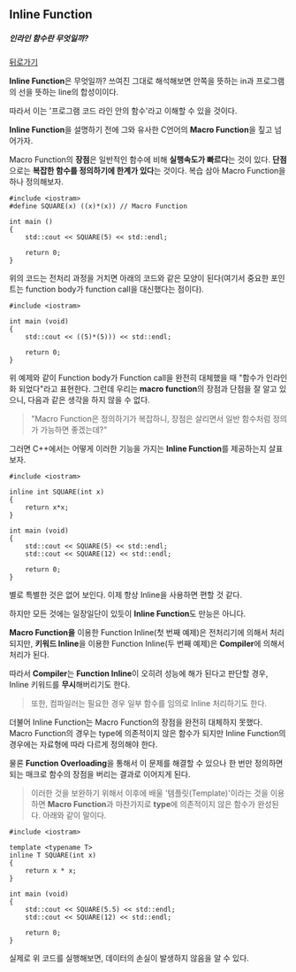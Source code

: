 ## Inline Function  

##### 인라인 함수란 무엇일까?  

[뒤로가기](/c++/README.md)

**Inline Function**은 무엇일까? 쓰여진 그대로 해석해보면 안쪽을 뜻하는 in과 프로그램의 선을 뜻하는 line의 합성이이다.  

따라서 이는 '프로그램 코드 라인 안의 함수'라고 이해할 수 있을 것이다.  

**Inline Function**을 설명하기 전에 그와 유사한 C언어의 **Macro Function**을 짚고 넘어가자.  

Macro Function의 **장점**은 일반적인 함수에 비해 **실행속도가 빠르다**는 것이 있다. **단점**으로는 **복잡한 함수를 정의하기에 한계가 있다**는 것이다. 복습 삼아 Macro Function을 하나 정의해보자.  

```
#include <iostram>
#define SQUARE(x) ((x)*(x)) // Macro Function

int main ()
{
	std::cout << SQUARE(5) << std::endl;

	return 0;
}
```

위의 코드는 전처리 과정을 거치면 아래의 코드와 같은 모양이 된다(여기서 중요한 포인트는 function body가 function call을 대신했다는 점이다).  

```
#include <iostram>

int main (void)
{
	std::cout << ((5)*(5))) << std::endl;

	return 0;
}
```
  
위 예제와 같이 Function body가 Function call을 완전히 대체했을 때 "함수가 인라인화 되었다"라고 표현한다. 그런데 우리는 **macro function**의 장점과 단점을 잘 알고 있으니, 다음과 같은 생각을 하지 않을 수 없다.  

> "Macro Function은 정의하기가 복잡하니, 장점은 살리면서 일반 함수처럼 정의가 가능하면 좋겠는데?"  

그러면 C++에서는 어떻게 이러한 기능을 가지는 **Inline Function**를 제공하는지 살표보자.  

```
#include <iostram>

inline int SQUARE(int x)
{
	return x*x;
}

int main (void)
{
	std::cout << SQUARE(5) << std::endl;
	std::cout << SQUARE(12) << std::endl;

	return 0;
}
```

별로 특별한 것은 없어 보인다. 이제 항상 Inline을 사용하면 편할 것 같다.  

하지만 모든 것에는 일장일단이 있듯이 **Inline Function**도 만능은 아니다. 

**Macro Function을** 이용한 Function Inline(첫 번째 예제)은 전처리기에 의해서 처리되지만, **키워드 Inline**을 이용한 Function Inline(두 번째 예제)은 **Compiler**에 의해서 처리가 된다.  

따라서 **Compiler**는 **Function Inline**이 오히려 성능에 해가 된다고 판단할 경우, Inline 키워드를 **무시**해버리기도 한다.  

> 또한, 컴파일러는 필요한 경우 일부 함수를 임의로 Inline 처리하기도 한다.  

더불어 Inline Function는 Macro Function의 장점을 완전히 대체하지 못했다. Macro Function의 경우는 type에 의존적이지 않은 함수가 되지만 Inline Function의 경우에는 자료형에 따라 다르게 정의해야 한다.  

물론 **Function Overloading**을 통해서 이 문제를 해결할 수 있으나 한 번만 정의하면 되는 매크로 함수의 장점을 버리는 결과로 이어지게 된다.  

> 이러한 것을 보완하기 위해서 이후에 배울 '템플릿(Template)'이라는 것을 이용하면 **Macro Function**과 마찬가지로 **type**에 의존적이지 않은 함수가 완성된다. 아래와 같이 말이다.  

```
#include <iostram>

template <typename T>
inline T SQUARE(int x)
{
	return x * x;
}

int main (void)
{
	std::cout << SQUARE(5.5) << std::endl;
	std::cout << SQUARE(12) << std::endl;
	
	return 0;
}
```

실제로 위 코드를 실행해보면, 데이터의 손실이 발생하지 않음을 알 수 있다.  
